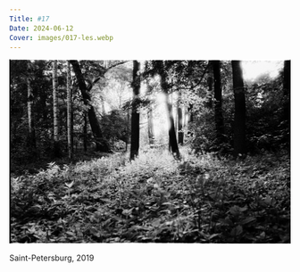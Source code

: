 ```yaml
---
Title: #17
Date: 2024-06-12
Cover: images/017-les.webp
---
```


![Lesotechniheskaya akademiya, 2019](images/017-les@2x.webp)

Saint-Petersburg, 2019
